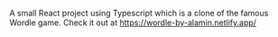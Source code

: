 A small React project using Typescript which is a clone of the famous Wordle game. Check it out at https://wordle-by-alamin.netlify.app/

